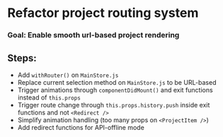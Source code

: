 # Refactor project routing system

### Goal: Enable smooth url-based project rendering

## Steps:

- Add `withRouter()` on `MainStore.js`
- Replace current selection method on `MainStore.js` to be URL-based
- Trigger animations through `componentDidMount()` and exit functions instead of `this.props`
- Trigger route change through `this.props.history.push` inside exit functions and not `<Redirect />`
- Simplify animation handling (too many props on `<ProjectItem />`)
- Add redirect functions for API-offline mode